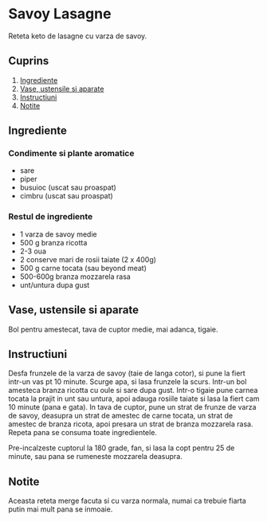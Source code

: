 # Savoy Lasagne

Reteta keto de lasagne cu varza de savoy.

## Cuprins

1. [Ingrediente](#ingrediente)
2. [Vase, ustensile si aparate](#vase-ustensile-aparate)
3. [Instructiuni](#instructiuni)
4. [Notite](#notite)

<a id="ingrediente"></a>

## Ingrediente

### Condimente si plante aromatice

- sare
- piper
- busuioc (uscat sau proaspat)
- cimbru (uscat sau proaspat)

### Restul de ingrediente

- 1 varza de savoy medie
- 500 g branza ricotta
- 2-3 oua
- 2 conserve mari de rosii taiate (2 x 400g)
- 500 g carne tocata (sau beyond meat)
- 500-600g branza mozzarela rasa
- unt/untura dupa gust

<a id="vase-ustensile-aparate"></a>

## Vase, ustensile si aparate

Bol pentru amestecat, tava de cuptor medie, mai adanca, tigaie.

<a id="instructiuni"></a>

## Instructiuni

Desfa frunzele de la varza de savoy (taie de langa cotor), si pune la fiert intr-un vas pt 10 minute. Scurge apa, si lasa frunzele la scurs.
Intr-un bol amesteca branza ricotta cu oule si sare dupa gust.
Intr-o tigaie pune carnea tocata la prajit in unt sau untura, apoi adauga rosiile taiate si lasa la fiert cam 10 minute (pana e gata).
In tava de cuptor, pune un strat de frunze de varza de savoy, deasupra un strat de amestec de carne tocata, un strat de amestec de branza ricota, apoi presara un strat de branza mozzarela rasa. Repeta pana se consuma toate ingredientele.

Pre-incalzeste cuptorul la 180 grade, fan, si lasa la copt pentru 25 de minute, sau pana se rumeneste mozzarela deasupra.

<a id="notite"></a>

## Notite

Aceasta reteta merge facuta si cu varza normala, numai ca trebuie fiarta putin mai mult pana se inmoaie.
